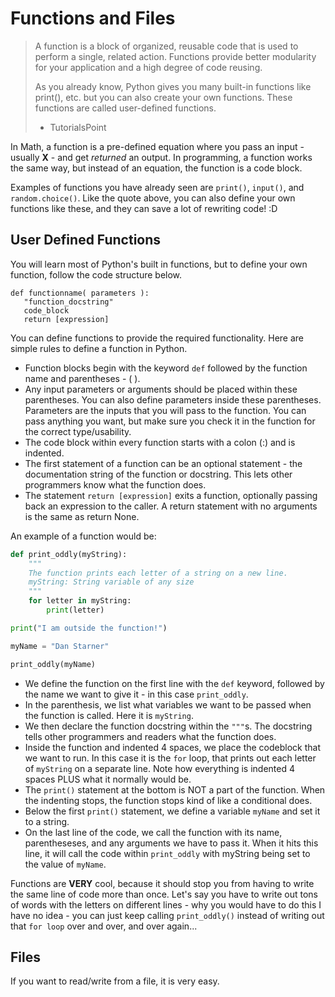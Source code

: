 # Functions and Files 
>A function is a block of organized, reusable code that is used to perform a single, related action. Functions provide 
>better modularity for your application and a high degree of code reusing.
>
>As you already know, Python gives you many built-in functions like print(), etc. but you can also create your own 
>functions. These functions are called user-defined functions.
>- TutorialsPoint

In Math, a function is a pre-defined equation where you pass an input - usually **X** - and get *returned* an output. 
In programming, a function works the same way, but instead of an equation, the function is a code block.

Examples of functions you have already seen are `print()`, `input()`, and `random.choice()`. Like the quote above, you 
can also define your own functions like these, and they can save a lot of rewriting code! :D


## User Defined Functions

You will learn most of Python's built in functions, but to define your own function, follow the code structure below.

```
def functionname( parameters ):
   "function_docstring"
   code_block
   return [expression]
```

You can define functions to provide the required functionality. Here are simple rules to define a function in Python.

  * Function blocks begin with the keyword `def` followed by the function name and parentheses - ( ).
  * Any input parameters or arguments should be placed within these parentheses. You can also define parameters inside 
  these parentheses. Parameters are the inputs that you will pass to the function. You can pass anything you want, but 
  make sure you check it in the function for the correct type/usability.
  * The code block within every function starts with a colon (:) and is indented.
  * The first statement of a function can be an optional statement - the documentation string of the function or 
  docstring. This lets other programmers know what the function does.
  * The statement `return [expression]` exits a function, optionally passing back an expression to the caller. A return 
  statement with no arguments is the same as return None.

An example of a function would be:
```python
def print_oddly(myString):
    """
    The function prints each letter of a string on a new line.
    myString: String variable of any size
    """
    for letter in myString:
        print(letter)

print("I am outside the function!")

myName = "Dan Starner"

print_oddly(myName)
```

* We define the function on the first line with the `def` keyword, followed by the name we want to give it - in this case `print_oddly`.
* In the parenthesis, we list what variables we want to be passed when the function is called. Here it is `myString`.
* We then declare the function docstring within the `"""`s. The docstring tells other programmers and readers what the function does.
* Inside the function and indented 4 spaces, we place the codeblock that we want to run. In this case it is the `for` loop, that prints out each letter of `myString` on a separate line. Note how everything is indented 4 spaces PLUS what it normally would be.
* The `print()` statement at the bottom is NOT a part of the function. When the indenting stops, the function stops kind of like a conditional does.
* Below the first `print()` statement, we define a variable `myName` and set it to a string.
* On the last line of the code, we call the function with its name, parentheseses, and any arguments we have to pass it. When it hits this line, it will call the code within `print_oddly` with myString being set to the value of `myName`.

Functions are **VERY** cool, because it should stop you from having to write the same line of code more than once. Let's 
say you have to write out tons of words with the letters on different lines - why you would have to do this I have no idea - 
you can just keep calling `print_oddly()` instead of writing out that `for loop` over and over, and over again...
 
## Files
If you want to read/write from a file, it is very easy.
